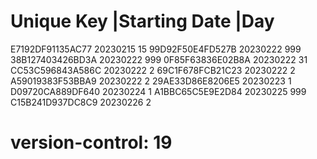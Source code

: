 # Unique Key        |Starting Date |Day
  E7192DF91135AC77   20230215       15
  99D92F50E4FD527B   20230222       999
  38B127403426BD3A   20230222       999
  0F85F63836E02B8A   20230222       31
  CC53C596843A586C   20230222       2
  69C1F678FCB21C23   20230222       2
  A59019383F53BBA9   20230222       2
  29AE33D86E8206E5   20230223       1
  D09720CA889DF640   20230224       1
  A1BBC65C5E9E2D84   20230225       999
  C15B241D937DC8C9   20230226       2
# version-control: 19
